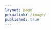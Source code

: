 ```yaml
---
layout: page
permalink: /image/
published: true
---
```


<script>
	var imgs = [];
	{% for img in site.data.img %}
    	imgs.push(['{{img.link}}', '{{img.type}}']);
    {% endfor %}
</script>


<div class="posts">
    <article class="post">
    	<script>
        	var myParam = location.search.split('myParam=')[1];
            if(){
            }
    		//<img src="{{img.link}}.png" alt="{{img.title}}">
    		//<video autoplay="autoplay" loop="loop" poster="{{img.link}}.jpg" preload="auto"><source src="{{img.link}}.webm" type="video/webm"></video>
        </script>
    </article>
</div>
